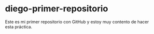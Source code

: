 # diego-primer-repositorio

Este es mi primer repositorio con GitHub y estoy muy contento de hacer esta práctica.

